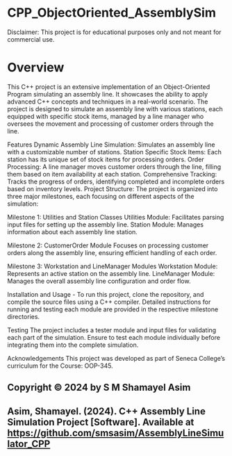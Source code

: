 # CPP_ObjectOriented_AssemblySim

Disclaimer: This project is for educational purposes only and not meant for commercial use.

# Overview
This C++ project is an extensive implementation of an Object-Oriented Program simulating an assembly line. It showcases the ability to apply advanced C++ concepts and techniques in a real-world scenario. The project is designed to simulate an assembly line with various stations, each equipped with specific stock items, managed by a line manager who oversees the movement and processing of customer orders through the line.

Features
Dynamic Assembly Line Simulation: Simulates an assembly line with a customizable number of stations.
Station Specific Stock Items: Each station has its unique set of stock items for processing orders.
Order Processing: A line manager moves customer orders through the line, filling them based on item availability at each station.
Comprehensive Tracking: Tracks the progress of orders, identifying completed and incomplete orders based on inventory levels.
Project Structure: The project is organized into three major milestones, each focusing on different aspects of the simulation:

Milestone 1: Utilities and Station Classes
Utilities Module: Facilitates parsing input files for setting up the assembly line.
Station Module: Manages information about each assembly line station.

Milestone 2: CustomerOrder Module
Focuses on processing customer orders along the assembly line, ensuring efficient handling of each order.

Milestone 3: Workstation and LineManager Modules
Workstation Module: Represents an active station on the assembly line.
LineManager Module: Manages the overall assembly line configuration and order flow.

Installation and Usage - To run this project, clone the repository, and compile the source files using a C++ compiler. Detailed instructions for running and testing each module are provided in the respective milestone directories.

Testing
The project includes a tester module and input files for validating each part of the simulation.
Ensure to test each module individually before integrating them into the complete simulation.

Acknowledgements
This project was developed as part of Seneca College’s curriculum for the Course: OOP-345.

## Copyright © 2024 by S M Shamayel Asim
## Asim, Shamayel. (2024). C++ Assembly Line Simulation Project [Software]. Available at https://github.com/smsasim/AssemblyLineSimulator_CPP

